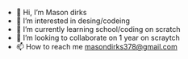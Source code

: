 - 👋 Hi, I’m Mason dirks
- 👀 I’m interested in desing/codeing
- 🌱 I’m currently learning school/coding on scratch
- 💞️ I’m looking to collaborate on 1 year on scraytch
- 📫 How to reach me masondirks378@gmail.com
